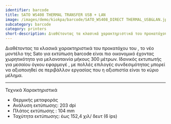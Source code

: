 ```yaml
---
identifier: barcode
title: SATO WS408 THERMAL TRANSFER USB + LAN
image: /images/demo/kiokpa/barcode/SATO_WS408_DIRECT THERMAL_USB&LAN.jpg
subcategory: barcode
category: printers
short-description: Διαθέτοντας τα κλασικά χαρακτηριστικά του προκατόχου του , το νέο μοντέλο της Sato για εκτύπωση barcode είναι πιο οικονομικό
---
```





Διαθέτοντας τα κλασικά χαρακτηριστικά του προκατόχου του , το νέο μοντέλο της Sato για εκτύπωση barcode είναι πιο οικονομικό έχοντας χωρητικότητα για μελανοταινία μήκους 300 μέτρων.
Ιδανικός εκτυπωτής για μεσαίου όγκου εφαρμογέ , με πολλές επιλογές συνδεσιμότητας μπορεί να αξιοποιηθεί σε περιβάλλον εργασίας που η αξιοπιστία είναι το κύριο μέλημα.

---





Τεχνικά Χαρακτηριστικά

*    Θερμικής μεταφοράς
*    Ανάλυση εκτύπωσης: 203 dpi
*    Πλάτος εκτύπωσης : 104 mm
*    Ταχύτητα εκτύπωσης: έως 152,4 χιλ/ δευτ (6 ips)


